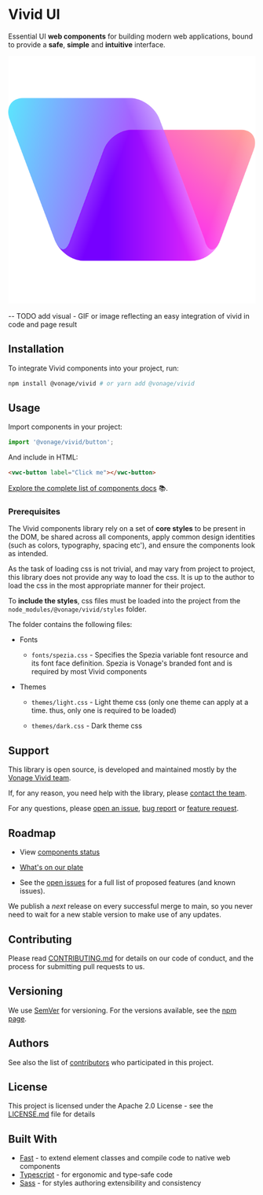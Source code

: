 
# Vivid UI

Essential UI **web components** for building modern web applications, bound to provide a **safe**, **simple** and **intuitive** interface.

![the Vivid logo](/vivid-logo.svg)

-- TODO add visual - GIF or image reflecting an easy integration of vivid in code and page result

## Installation

To integrate Vivid components into your project, run:

```bash
npm install @vonage/vivid # or yarn add @vonage/vivid
```

## Usage

Import components in your project:

```js
import '@vonage/vivid/button';
```

And include in HTML:

```html
<vwc-button label="Click me"></vwc-button>
```

[Explore the complete list of components docs](https://vivid.deno.dev/components/accordion/) 📚.

### Prerequisites

The Vivid components library rely on a set of **core styles** to be present in the DOM, be shared across all components, apply common design identities (such as colors, typography, spacing etc'), and ensure the components look as intended.

As the task of loading css is not trivial, and may vary from project to project, this library does not provide any way to load the css. It is up to the author to load the css in the most appropriate manner for their project.

To **include the styles**, css files must be loaded into the project from the `node_modules/@vonage/vivid/styles` folder.

The folder contains the following files:

- Fonts

  - `fonts/spezia.css` - Specifies the Spezia variable font resource and its font face definition. Spezia is Vonage's branded font and is required by most Vivid components

- Themes

  - `themes/light.css` - Light theme css (only one theme can apply at a time. thus, only one is required to be loaded)

  - `themes/dark.css` - Dark theme css

## Support

This library is open source, is developed and maintained mostly by the [Vonage Vivid team](Vonage/vivid).

If, for any reason, you need help with the library, please [contact the team](Vonage/vivid).

For any questions, please [open an issue](Vonage/vivid/issues), [bug report](https://github.com/Vonage/vivid-3/issues/new?assignees=&labels=&template=bug_report.md&title=) or [feature request](https://github.com/Vonage/vivid-3/issues/new?assignees=&labels=&template=feature_request.md&title=).

## Roadmap

- View [components status](https://github.com/orgs/Vonage/projects/6)

- [What's on our plate](https://github.com/orgs/Vonage/projects/3/views/7)

- See the [open issues](https://github.com/vonage/vivid-3/issues) for a full list of proposed features (and known issues).

We publish a *next* release on every successful merge to main, so you never need to wait for a new stable version to make use of any updates.

## Contributing

Please read [CONTRIBUTING.md](.github/CONTRIBUTING.md) for details on our code of conduct, and the process for submitting pull requests to us.

## Versioning

We use [SemVer](http://semver.org/) for versioning. For the versions available, see the [npm page](https://www.npmjs.com/package/@vonage/vivid).

## Authors

See also the list of [contributors](https://github.com/your/project/contributors) who participated in this project.

## License

This project is licensed under the Apache 2.0 License - see the [LICENSE.md](LICENSE.md) file for details

<!-- ## Acknowledgments

- Hat tip to anyone whose code was used
- Inspiration
- etc -->

## Built With

- [Fast](https://www.fast.design) - to extend element classes and compile code to native web components
- [Typescript](https://www.typescriptlang.org) - for ergonomic and type-safe code
- [Sass](https://sass-lang.com) - for styles authoring extensibility and consistency
